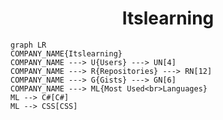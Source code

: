<h1 align="center">Itslearning</h1>

```mermaid
graph LR
COMPANY_NAME{Itslearning}
COMPANY_NAME ---> U{Users} ---> UN[4]
COMPANY_NAME ---> R{Repositories} ---> RN[12]
COMPANY_NAME ---> G{Gists} ---> GN[6]
COMPANY_NAME ---> ML{Most Used<br>Languages}
ML --> C#[C#]
ML --> CSS[CSS]
```
